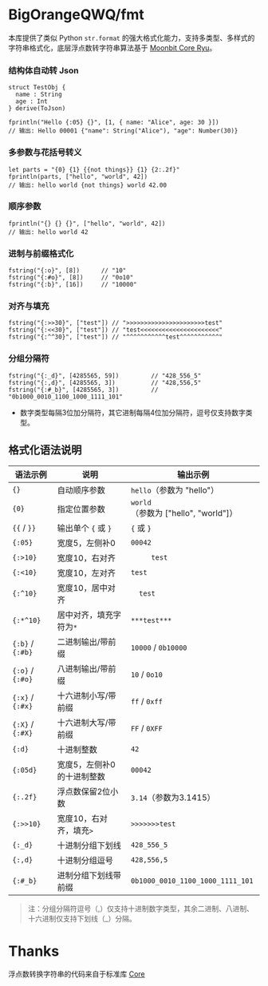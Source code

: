 # BigOrangeQWQ/fmt

本库提供了类似 Python `str.format` 的强大格式化能力，支持多类型、多样式的字符串格式化，底层浮点数转字符串算法基于 [Moonbit Core Ryu](https://github.com/moonbitlang/core/tree/main/double/internal/ryu)。


### 结构体自动转 Json

```moonbit
struct TestObj {
  name : String
  age : Int
} derive(ToJson)

fprintln("Hello {:05} {}", [1, { name: "Alice", age: 30 }])
// 输出: Hello 00001 {"name": String("Alice"), "age": Number(30)}
```

### 多参数与花括号转义

```moonbit
let parts = "{0} {1} {{not things}} {1} {2:.2f}"
fprintln(parts, ["hello", "world", 42])
// 输出: hello world {not things} world 42.00
```

### 顺序参数

```moonbit
fprintln("{} {} {}", ["hello", "world", 42])
// 输出: hello world 42
```

### 进制与前缀格式化

```moonbit
fstring("{:o}", [8])      // "10"
fstring("{:#o}", [8])     // "0o10"
fstring("{:b}", [16])     // "10000"
```

### 对齐与填充

```moonbit
fstring("{:>>30}", ["test"]) // ">>>>>>>>>>>>>>>>>>>>>>test"
fstring("{:<<30}", ["test"]) // "test<<<<<<<<<<<<<<<<<<<<<<"
fstring("{:^^30}", ["test"]) // "^^^^^^^^^^^test^^^^^^^^^^^"
```

### 分组分隔符

```moonbit
fstring("{:_d}", [4285565, 59])         // "428_556_5"
fstring("{:,d}", [4285565, 3])          // "428,556,5"
fstring("{:#_b}", [4285565, 3])         // "0b1000_0010_1100_1000_1111_101"
```
- 数字类型每隔3位加分隔符，其它进制每隔4位加分隔符，逗号仅支持数字类型。


## 格式化语法说明

| 语法示例           | 说明                         | 输出示例                      |
|--------------------|------------------------------|-------------------------------|
| `{}`               | 自动顺序参数                 | `hello`（参数为 "hello"）     |
| `{0}`              | 指定位置参数                 | `world`（参数为 ["hello", "world"]） |
| `{{` / `}}`        | 输出单个 `{` 或 `}`          | `{` 或 `}`                    |
| `{:05}`            | 宽度5，左侧补0               | `00042`                       |
| `{:>10}`           | 宽度10，右对齐               | `     test`                   |
| `{:<10}`           | 宽度10，左对齐               | `test     `                   |
| `{:^10}`           | 宽度10，居中对齐             | `   test   `                  |
| `{:*^10}`          | 居中对齐，填充字符为`*`      | `***test***`                  |
| `{:b}` / `{:#b}`   | 二进制输出/带前缀            | `10000` / `0b10000`           |
| `{:o}` / `{:#o}`   | 八进制输出/带前缀            | `10` / `0o10`                 |
| `{:x}` / `{:#x}`   | 十六进制小写/带前缀          | `ff` / `0xff`                 |
| `{:X}` / `{:#X}`   | 十六进制大写/带前缀          | `FF` / `0XFF`                 |
| `{:d}`             | 十进制整数                   | `42`                          |
| `{:05d}`           | 宽度5，左侧补0的十进制整数   | `00042`                       |
| `{:.2f}`           | 浮点数保留2位小数            | `3.14`（参数为3.1415）        |
| `{:>>10}`          | 宽度10，右对齐，填充`>`      | `>>>>>>>test`                 |
| `{:_d}`            | 十进制分组下划线             | `428_556_5`                   |
| `{:,d}`            | 十进制分组逗号               | `428,556,5`                   |
| `{:#_b}`           | 进制分组下划线带前缀         | `0b1000_0010_1100_1000_1111_101` |

> 注：分组分隔符逗号（,）仅支持十进制数字类型，其余二进制、八进制、十六进制仅支持下划线（_）分隔。


# Thanks

浮点数转换字符串的代码来自于标准库 [Core](https://github.com/moonbitlang/core/tree/main/double/internal/ryu)
